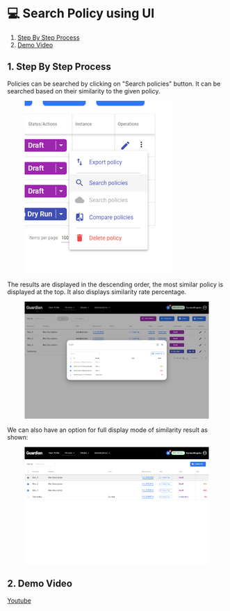 # 💻 Search Policy using UI

1. [Step By Step Process](search-policy-using-ui.md#id-1.-step-by-step-process)
2. [Demo Video](search-policy-using-ui.md#id-2.-demo-video)

## 1. Step By Step Process

Policies can be searched by clicking on "Search policies" button. It can be searched based on their similarity to the given policy.&#x20;

<figure><img src="../../../../.gitbook/assets/image (4) (1) (1) (1) (1) (1).png" alt=""><figcaption></figcaption></figure>

The results are displayed in the descending order, the most similar policy is displayed at the top. It also displays similarity rate percentage.

<figure><img src="../../../../.gitbook/assets/image (1) (1) (1) (1) (1) (1) (1) (1) (1).png" alt=""><figcaption></figcaption></figure>

We can also have an option for full display mode of similarity result as shown:

<figure><img src="../../../../.gitbook/assets/image (2) (1) (1) (1) (1) (1) (1) (1).png" alt=""><figcaption></figcaption></figure>

## 2. Demo Video

[Youtube](https://www.youtube.com/watch?v=qvmSPYIZx8k\&list=PLnld0e1pwLhqb69cELqQrW87JFVIDfocL\&index=8\&t=237s)
